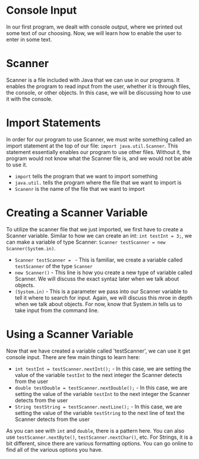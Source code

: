 # Console Input
In our first program, we dealt with console output, where we printed out some text of our choosing. Now, we will learn how to enable the user to enter in some text.

# Scanner
Scanner is a file included with Java that we can use in our programs. It enables the program to read input from the user, whether it is through files, the console, or other objects. In this case, we will be discussing how to use it with the console.

# Import Statements
In order for our program to use Scanner, we must write something called an import statement at the top of our file: `import java.util.Scanner`. This statement essentially enables our program to use other files. Without it, the program would not know what the Scanner file is, and we would not be able to use it.
* `import` tells the program that we want to import something
* `java.util.` tells the program where the file that we want to import is
* `Scanenr` is the name of the file that we want to import

# Creating a Scanner Variable
To utilize the scanner file that we just imported, we first have to create a Scanner variable. Similar to how we can create an int: `int testInt = 3;`, we can make a variable of type Scanner: `Scanner testScanner = new Scanner(System.in)`. 
* `Scanner testScanner = ` - This is familiar, we create a variable called `testScanner` of the type `Scanner`
* `new Scanner()` - This line is how you create a new type of variable called Scanner. We will discuss the exact syntaz later when we talk about objects.
* `(System.in)` - This is a parameter we pass into our Scanner variable to tell it where to search for input. Again, we will discuss this mroe in depth when we talk about objects. For now, know that System.in tells us to take input from the command line. 

# Using a Scanner Variable
Now that we have created a variable called 'testScanner', we can use it get console input. There are few main things to learn here:
* `int testInt = testScanner.nextInt();` - In this case, we are setting the value of the variable `testInt` to the next integer the Scanner detects from the user
* `double testDouble = testScanner.nextDouble();` - In this case, we are setting the value of the variable `testInt` to the next integer the Scanner detects from the user
* `String testString = testScanner.nextLine();` - In this case, we are setting the value of the variable `testString` to the next line of text the Scanner detects from the user
  
As you can see with `int` and `double`, there is a pattern here. You can also use `testScanner.nextByte()`, `testScanner.nextChar()`, etc. For Strings, it is a bit different, since there are various formatting options. You can go online to find all of the various options you have.